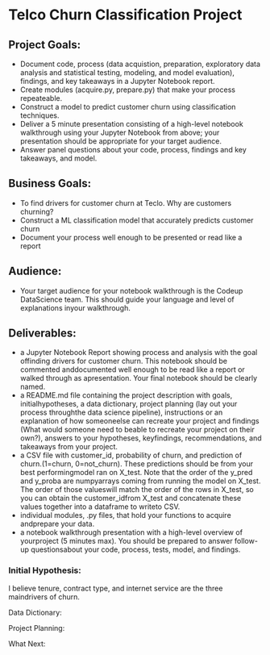 # Telco Churn Classification Project

## Project Goals:
- Document code, process (data acquistion, preparation, exploratory data analysis and statistical testing, modeling, and model evaluation), findings, and key takeaways in a Jupyter Notebook report.
- Create modules (acquire.py, prepare.py) that make your process repeateable.
- Construct a model to predict customer churn using classification techniques.
- Deliver a 5 minute presentation consisting of a high-level notebook walkthrough using your Jupyter Notebook from above; your presentation should be appropriate for your target audience.
- Answer panel questions about your code, process, findings and key takeaways, and model.

## Business Goals:
- To find drivers for customer churn at Teclo. Why are customers churning?
- Construct a ML classification model that accurately predicts customer churn
- Document your process well enough to be presented or read like a report

## Audience:
- Your target audience for your notebook walkthrough is the Codeup DataScience team. This should guide your language and level of explanations inyour walkthrough.

## Deliverables:
- a Jupyter Notebook Report showing process and analysis with the goal offinding drivers for customer churn. This notebook should be commented anddocumented well enough to be read like a report or walked through as apresentation. Your final notebook should be clearly named.
- a README.md file containing the project description with goals, initialhypotheses, a data dictionary, project planning (lay out your process throughthe data science pipeline), instructions or an explanation of how someoneelse can recreate your project and findings (What would someone need to beable to recreate your project on their own?), answers to your hypotheses, keyfindings, recommendations, and takeaways from your project.
- a CSV file with customer_id, probability of churn, and prediction of churn.(1=churn, 0=not_churn). These predictions should be from your best performingmodel ran on X_test. Note that the order of the y_pred and y_proba are numpyarrays coming from running the model on X_test. The order of those valueswill match the order of the rows in X_test, so you can obtain the customer_idfrom X_test and concatenate these values together into a dataframe to writeto CSV.
- individual modules, .py files, that hold your functions to acquire andprepare your data.
- a notebook walkthrough presentation with a high-level overview of yourproject (5 minutes max). You should be prepared to answer follow-up questionsabout your code, process, tests, model, and findings.

### Initial Hypothesis:
I believe tenure, contract type, and internet service are the three maindrivers of churn. 

Data Dictionary:

Project Planning:

What Next:
